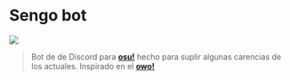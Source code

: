 # Sengo bot

![](https://jeiden.s-ul.eu/9dtHHLhw)


> Bot de de Discord para [**osu!**](https://osu.ppy.sh/) hecho para suplir algunas carencias de los actuales. Inspirado en el [**owo!**](https://github.com/AznStevy/owo-bot)